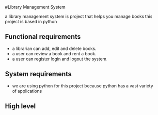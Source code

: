 #Library Management System

a library management system is project that helps you manage books
this project is based in python

## Functional requirements 

* a librarian can add, edit and delete books.
* a user can review a book and rent a book.
* a user can register login and logout the system.

## System requirements 

* we are using python for this project because python has a vast variety of applications

## High level 